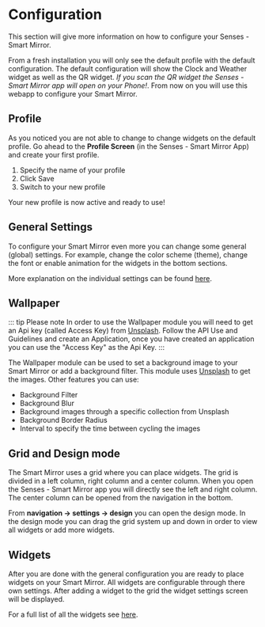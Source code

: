 # Configuration

This section will give more information on how to configure your Senses - Smart Mirror.

From a fresh installation you will only see the default profile with the default configuration. The default configuration will show the Clock and Weather widget as well as the QR widget. <em>If you scan the QR widget the Senses - Smart Mirror app will open on your Phone!</em>. From now on you will use this webapp to configure your Smart Mirror.

## Profile

<!-- TODO ADD MORE... -->

As you noticed you are not able to change to change widgets on the default profile. Go ahead to the <strong>Profile Screen</strong> (in the Senses - Smart Mirror App) and create your first profile. 

1. Specify the name of your profile
2. Click Save
3. Switch to your new profile

Your new profile is now active and ready to use!

## General Settings

To configure your Smart Mirror even more you can change some general (global) settings. For example, change the color scheme (theme), change the font or enable animation for the widgets in the bottom sections.

More explanation on the individual settings can be found [here](/guide/general-settings.md).

## Wallpaper

::: tip Please note
In order to use the Wallpaper module you will need to get an Api key (called Access Key) from [Unsplash](https://unsplash.com/developers). Follow the API Use and Guidelines and create an Application, once you have created an application you can use the "Access Key" as the Api Key.
:::

The Wallpaper module can be used to set a background image to your Smart Mirror or add a background filter. This module uses [Unsplash](https://unsplash.com/) to get the images. Other features you can use:

- Background Filter
- Background Blur
- Background images through a specific collection from Unsplash
- Background Border Radius
- Interval to specify the time between cycling the images

## Grid and Design mode

The Smart Mirror uses a grid where you can place widgets. The grid is divided in a left column, right column and a center column. When you open the Senses - Smart Mirror app you will directly see the left and right column. The center column can be opened from the navigation in the bottom.

From <strong>navigation -> settings -> design</strong> you can open the design mode. In the design mode you can drag the grid system up and down in order to view all widgets or add more widgets.

## Widgets

After you are done with the general configuration you are ready to place widgets on your Smart Mirror. All widgets are configurable through there own settings. After adding a widget to the grid the widget settings screen will be displayed. 

For a full list of all the widgets see [here](/widgets/introduction).